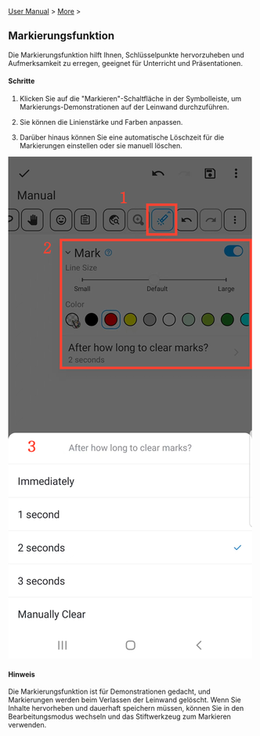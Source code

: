 [User Manual](/dragonnest/drawnote/manual/de) > [More](/dragonnest/drawnote/manual/de/more) >

Markierungsfunktion
---
Die Markierungsfunktion hilft Ihnen, Schlüsselpunkte hervorzuheben und Aufmerksamkeit zu erregen, geeignet für Unterricht und Präsentationen.

#### Schritte

1. Klicken Sie auf die "Markieren"-Schaltfläche in der Symbolleiste, um Markierungs-Demonstrationen auf der Leinwand durchzuführen.

2. Sie können die Linienstärke und Farben anpassen.

3. Darüber hinaus können Sie eine automatische Löschzeit für die Markierungen einstellen oder sie manuell löschen.

![Markierungsfunktion](imgs/marking_function1.png)

#### Hinweis
Die Markierungsfunktion ist für Demonstrationen gedacht, und Markierungen werden beim Verlassen der Leinwand gelöscht. Wenn Sie Inhalte hervorheben und dauerhaft speichern müssen, können Sie in den Bearbeitungsmodus wechseln und das Stiftwerkzeug zum Markieren verwenden.